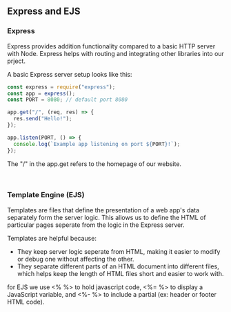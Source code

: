 ## Express and EJS

### Express

Express provides addition functionality compared to a basic HTTP server with Node. Express helps with routing and integrating other libraries into our prject.

A basic Express server setup looks like this:
```js
const express = require("express");
const app = express();
const PORT = 8080; // default port 8080

app.get("/", (req, res) => {
  res.send("Hello!");
});

app.listen(PORT, () => {
  console.log(`Example app listening on port ${PORT}!`);
});
```

The "/" in the app.get refers to the homepage of our website.

</br>

### Template Engine (EJS)

Templates are files that define the presentation of a web app's data separately form the server logic. This allows us to define the HTML of particular pages seperate from the logic in the Express server.

Templates are helpful because:
* They keep server logic seperate from HTML, making it easier to modify or debug one without affecting the other.
* They separate different parts of an HTML document into different files, which helps keep the length of HTML files short and easier to work with.

for EJS we use <% %> to hold javascript code, <%= %> to display a JavaScript variable, and <%- %> to include a partial (ex: header or footer HTML code).